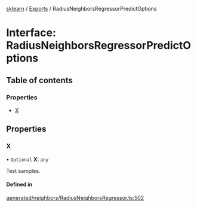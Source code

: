 [sklearn](../readme.md) / [Exports](../modules.md) / RadiusNeighborsRegressorPredictOptions

# Interface: RadiusNeighborsRegressorPredictOptions

## Table of contents

### Properties

- [X](RadiusNeighborsRegressorPredictOptions.md#x)

## Properties

### X

• `Optional` **X**: `any`

Test samples.

#### Defined in

[generated/neighbors/RadiusNeighborsRegressor.ts:502](https://github.com/transitive-bullshit/scikit-learn-ts/blob/367336a/packages/sklearn/src/generated/neighbors/RadiusNeighborsRegressor.ts#L502)

